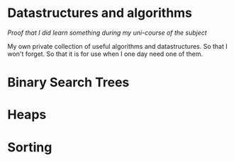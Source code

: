 # Datastructures and algorithms
_Proof that I did learn something during my uni-course of the subject_

My own private collection of useful algorithms and datastructures. 
So that I won't forget. 
So that it is for use when I one day need one of them. 

# Binary Search Trees

# Heaps 

# Sorting
